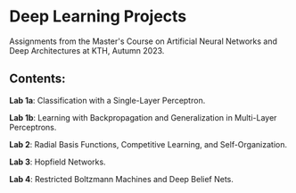 # Deep Learning Projects


Assignments from the Master's Course on Artificial Neural Networks and Deep Architectures at KTH, Autumn 2023.

## Contents:

**Lab 1a**: Classification with a Single-Layer Perceptron.

**Lab 1b**: Learning with Backpropagation and Generalization in Multi-Layer Perceptrons.

**Lab 2**: Radial Basis Functions, Competitive Learning, and Self-Organization.

**Lab 3**: Hopfield Networks.

**Lab 4**: Restricted Boltzmann Machines and Deep Belief Nets.
